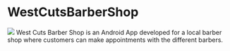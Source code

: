 # WestCutsBarberShop
![](imagenes/westCuts)
West Cuts Barber Shop is an Android App developed for a local barber shop where customers can make appointments with the different barbers.

